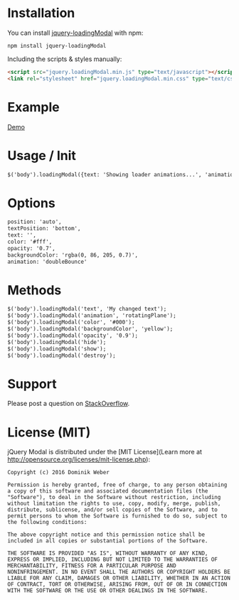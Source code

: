 # Installation

You can install [jquery-loadingModal](https://www.npmjs.com/package/jquery-loadingModal) with npm:

`npm install jquery-loadingModal`

Including the scripts & styles manually:

```html
<script src="jquery.loadingModal.min.js" type="text/javascript"></script>
<link rel="stylesheet" href="jquery.loadingModal.min.css" type="text/css" />
```

# Example
[Demo](http://x5c.de/loading-modal/)

# Usage / Init
```html
$('body').loadingModal({text: 'Showing loader animations...', 'animation': 'wanderingCubes'});
```

# Options
```html
position: 'auto',
textPosition: 'bottom',
text: '',
color: '#fff',
opacity: '0.7',
backgroundColor: 'rgba(0, 86, 205, 0.7)',
animation: 'doubleBounce'
```

# Methods
```html
$('body').loadingModal('text', 'My changed text');
$('body').loadingModal('animation', 'rotatingPlane');
$('body').loadingModal('color', '#000');
$('body').loadingModal('backgroundColor', 'yellow');
$('body').loadingModal('opacity', '0.9');
$('body').loadingModal('hide');
$('body').loadingModal('show');
$('body').loadingModal('destroy');
```

# Support

Please post a question on [StackOverflow](http://stackoverflow.com/).

# License (MIT)

jQuery Modal is distributed under the [MIT License](Learn more at http://opensource.org/licenses/mit-license.php):

    Copyright (c) 2016 Dominik Weber

    Permission is hereby granted, free of charge, to any person obtaining
    a copy of this software and associated documentation files (the
    "Software"), to deal in the Software without restriction, including
    without limitation the rights to use, copy, modify, merge, publish,
    distribute, sublicense, and/or sell copies of the Software, and to
    permit persons to whom the Software is furnished to do so, subject to
    the following conditions:

    The above copyright notice and this permission notice shall be
    included in all copies or substantial portions of the Software.

    THE SOFTWARE IS PROVIDED "AS IS", WITHOUT WARRANTY OF ANY KIND,
    EXPRESS OR IMPLIED, INCLUDING BUT NOT LIMITED TO THE WARRANTIES OF
    MERCHANTABILITY, FITNESS FOR A PARTICULAR PURPOSE AND
    NONINFRINGEMENT. IN NO EVENT SHALL THE AUTHORS OR COPYRIGHT HOLDERS BE
    LIABLE FOR ANY CLAIM, DAMAGES OR OTHER LIABILITY, WHETHER IN AN ACTION
    OF CONTRACT, TORT OR OTHERWISE, ARISING FROM, OUT OF OR IN CONNECTION
    WITH THE SOFTWARE OR THE USE OR OTHER DEALINGS IN THE SOFTWARE.
